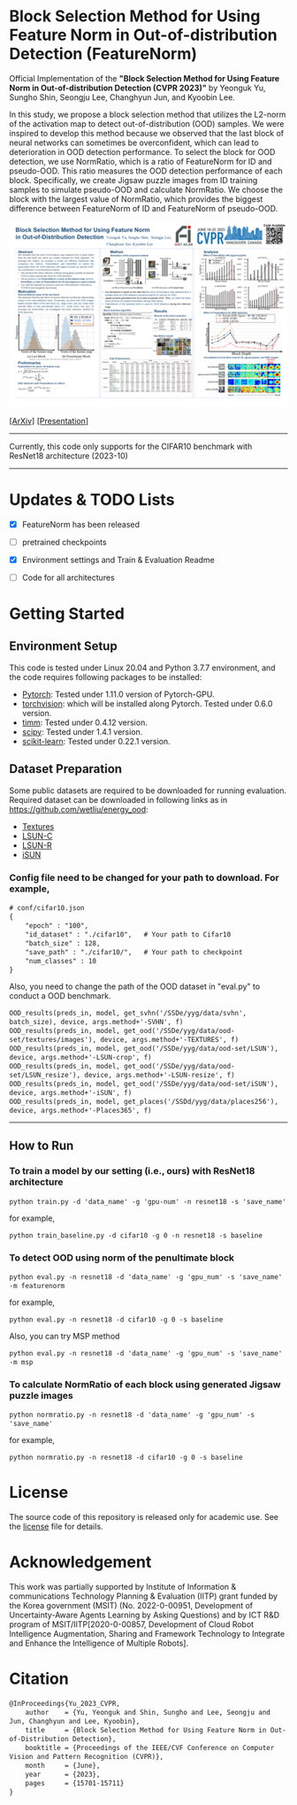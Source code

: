 # Block Selection Method for Using Feature Norm in Out-of-distribution Detection (FeatureNorm)
Official Implementation of the **"Block Selection Method for Using Feature Norm in Out-of-distribution Detection (CVPR 2023)"** by Yeonguk Yu, Sungho Shin, Seongju Lee, Changhyun Jun, and Kyoobin Lee. 

In this study, we propose a block selection method that utilizes the L2-norm of the activation map to detect out-of-distribution (OOD) samples. We were inspired to develop this method because we observed that the last block of neural networks can sometimes be overconfident, which can lead to deterioration in OOD detection performance. To select the block for OOD detection, we use NormRatio, which is a ratio of FeatureNorm for ID and pseudo-OOD. This ratio measures the OOD detection performance of each block. Specifically, we create Jigsaw puzzle images from ID training samples to simulate pseudo-OOD and calculate NormRatio. We choose the block with the largest value of NormRatio, which provides the biggest difference between FeatureNorm of ID and FeatureNorm of pseudo-OOD.

![concept.png](/figure/pptTemplate.png)


[[ArXiv]](https://arxiv.org/abs/2212.02295) [[Presentation]](https://www.youtube.com/watch?v=prgocfj5hnc) 

--- 
Currently, this code only supports for the CIFAR10 benchmark with ResNet18 architecture (2023-10)

---
# Updates & TODO Lists
- [x] FeatureNorm has been released
- [ ] pretrained checkpoints 
- [x] Environment settings and Train & Evaluation Readme
- [ ] Code for all architectures


# Getting Started
## Environment Setup
   This code is tested under Linux 20.04 and Python 3.7.7 environment, and the code requires following packages to be installed:
    
   - [Pytorch](https://pytorch.org/): Tested under 1.11.0 version of Pytorch-GPU.
   - [torchvision](https://pytorch.org/vision/stable/index.html): which will be installed along Pytorch. Tested under 0.6.0 version.
   - [timm](https://github.com/rwightman/pytorch-image-models): Tested under 0.4.12 version.
   - [scipy](https://www.scipy.org/): Tested under 1.4.1 version.
   - [scikit-learn](https://scikit-learn.org/stable/): Tested under 0.22.1 version.


## Dataset Preparation
   Some public datasets are required to be downloaded for running evaluation. Required dataset can be downloaded in following links as in https://github.com/wetliu/energy_ood:    
   - [Textures](https://www.robots.ox.ac.uk/~vgg/data/dtd/)
   - [LSUN-C](https://www.dropbox.com/s/fhtsw1m3qxlwj6h/LSUN.tar.gz)
   - [LSUN-R](https://www.dropbox.com/s/moqh2wh8696c3yl/LSUN_resize.tar.gz)
   - [iSUN](https://www.dropbox.com/s/ssz7qxfqae0cca5/iSUN.tar.gz)

### Config file need to be changed for your path to download. For example,
~~~
# conf/cifar10.json
{
    "epoch" : "100",
    "id_dataset" : "./cifar10",   # Your path to Cifar10
    "batch_size" : 128,
    "save_path" : "./cifar10/",   # Your path to checkpoint
    "num_classes" : 10
}
~~~
Also, you need to change the path of the OOD dataset in "eval.py" to conduct a OOD benchmark. 
~~~
OOD_results(preds_in, model, get_svhn('/SSDe/yyg/data/svhn', batch_size), device, args.method+'-SVHN', f)
OOD_results(preds_in, model, get_ood('/SSDe/yyg/data/ood-set/textures/images'), device, args.method+'-TEXTURES', f)
OOD_results(preds_in, model, get_ood('/SSDe/yyg/data/ood-set/LSUN'), device, args.method+'-LSUN-crop', f)
OOD_results(preds_in, model, get_ood('/SSDe/yyg/data/ood-set/LSUN_resize'), device, args.method+'-LSUN-resize', f)
OOD_results(preds_in, model, get_ood('/SSDe/yyg/data/ood-set/iSUN'), device, args.method+'-iSUN', f)
OOD_results(preds_in, model, get_places('/SSDd/yyg/data/places256'), device, args.method+'-Places365', f)
~~~

---
## How to Run
### To train a model by our setting (i.e., ours) with ResNet18 architecture
~~~
python train.py -d 'data_name' -g 'gpu-num' -n resnet18 -s 'save_name'
~~~
for example,
~~~
python train_baseline.py -d cifar10 -g 0 -n resnet18 -s baseline
~~~


### To detect OOD using norm of the penultimate block
~~~
python eval.py -n resnet18 -d 'data_name' -g 'gpu_num' -s 'save_name' -m featurenorm
~~~
for example, 
~~~
python eval.py -n resnet18 -d cifar10 -g 0 -s baseline 
~~~
Also, you can try MSP method
~~~
python eval.py -n resnet18 -d 'data_name' -g 'gpu_num' -s 'save_name' -m msp
~~~

### To calculate NormRatio of each block using generated Jigsaw puzzle images
~~~
python normratio.py -n resnet18 -d 'data_name' -g 'gpu_num' -s 'save_name' 
~~~
for example, 
~~~
python normratio.py -n resnet18 -d cifar10 -g 0 -s baseline 
~~~

    
# License
The source code of this repository is released only for academic use. See the [license](LICENSE) file for details.

# Acknowledgement
This work was partially supported by Institute of Information \& communications Technology Planning \& Evaluation (IITP) grant funded by the Korea government (MSIT) (No. 2022-0-00951, Development of Uncertainty-Aware Agents Learning by Asking Questions) and by ICT R\&D program of MSIT/IITP[2020-0-00857, Development of Cloud Robot Intelligence Augmentation, Sharing and Framework Technology to Integrate and Enhance the Intelligence of Multiple Robots].

# Citation
```
@InProceedings{Yu_2023_CVPR,
    author    = {Yu, Yeonguk and Shin, Sungho and Lee, Seongju and Jun, Changhyun and Lee, Kyoobin},
    title     = {Block Selection Method for Using Feature Norm in Out-of-Distribution Detection},
    booktitle = {Proceedings of the IEEE/CVF Conference on Computer Vision and Pattern Recognition (CVPR)},
    month     = {June},
    year      = {2023},
    pages     = {15701-15711}
}

```
